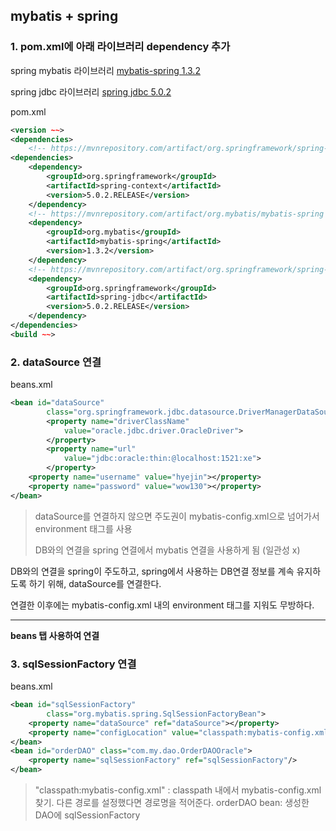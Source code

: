 ## mybatis + spring

### 1.  pom.xml에 아래 라이브러리 dependency 추가

spring mybatis 라이브러리
[mybatis-spring 1.3.2](https://mvnrepository.com/artifact/org.mybatis/mybatis-spring/1.3.2)

spring jdbc 라이브러리
[spring jdbc 5.0.2](https://mvnrepository.com/artifact/org.springframework/spring-jdbc/5.0.2.RELEASE)

pom.xml
```xml
<version ~~>
<dependencies>
  	<!-- https://mvnrepository.com/artifact/org.springframework/spring-context -->
<dependencies>
	<dependency>
    	<groupId>org.springframework</groupId>
   	 	<artifactId>spring-context</artifactId>
    	<version>5.0.2.RELEASE</version>
	</dependency>
	<!-- https://mvnrepository.com/artifact/org.mybatis/mybatis-spring -->
	<dependency>
    	<groupId>org.mybatis</groupId>
  		<artifactId>mybatis-spring</artifactId>
   		<version>1.3.2</version>
	</dependency>
	<!-- https://mvnrepository.com/artifact/org.springframework/spring-jdbc -->
	<dependency>
    	<groupId>org.springframework</groupId>
    	<artifactId>spring-jdbc</artifactId>
    	<version>5.0.2.RELEASE</version>
	</dependency>
</dependencies>
<build ~~>
```

### 2. dataSource 연결
beans.xml
```xml
<bean id="dataSource"
		class="org.springframework.jdbc.datasource.DriverManagerDataSource">
		<property name="driverClassName"
			value="oracle.jdbc.driver.OracleDriver">
		</property>
		<property name="url"
			value="jdbc:oracle:thin:@localhost:1521:xe">
		</property>
	<property name="username" value="hyejin"></property>
	<property name="password" value="wow130"></property>
</bean>
```
>dataSource를 연결하지 않으면 주도권이 mybatis-config.xml으로 넘어가서 environment 태그를 사용
>
>DB와의 연결을 spring 연결에서 mybatis 연결을 사용하게 됨 (일관성 x)


DB와의 연결을 spring이 주도하고, spring에서 사용하는 DB연결 정보를 계속 유지하도록 하기 위해, dataSource를 연결한다.

연결한 이후에는 mybatis-config.xml 내의 environment 태그를 지워도 무방하다.

---
**beans 탭 사용하여 연결**


### 3. sqlSessionFactory 연결
beans.xml
```xml
<bean id="sqlSessionFactory"
		class="org.mybatis.spring.SqlSessionFactoryBean">
	<property name="dataSource" ref="dataSource"></property>
	<property name="configLocation" value="classpath:mybatis-config.xml"></property>
</bean>
<bean id="orderDAO" class="com.my.dao.OrderDAOOracle">
	<property name="sqlSessionFactory" ref="sqlSessionFactory"/>
</bean>
```
>"classpath:mybatis-config.xml" : classpath 내에서 mybatis-config.xml 찾기. 다른 경로를 설정했다면 경로명을 적어준다.
>orderDAO bean: 생성한 DAO에 sqlSessionFactory 
<!--stackedit_data:
eyJoaXN0b3J5IjpbLTc1ODUwODUyOSwxODU5NTI3NDYwLDExMT
YzMzY1ODNdfQ==
-->